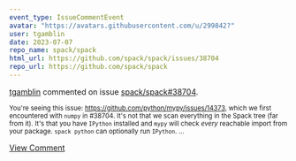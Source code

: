 ```yaml
---
event_type: IssueCommentEvent
avatar: "https://avatars.githubusercontent.com/u/299842?"
user: tgamblin
date: 2023-07-07
repo_name: spack/spack
html_url: https://github.com/spack/spack/issues/38704
repo_url: https://github.com/spack/spack
---
```


<a href='https://github.com/tgamblin' target='_blank'>tgamblin</a> commented on issue <a href='https://github.com/spack/spack/issues/38704' target='_blank'>spack/spack#38704</a>.

<small>You're seeing this issue: https://github.com/python/mypy/issues/14373, which we first encountered with `numpy` in #38704.  It's not that we scan everything in the Spack tree (far from it).  It's that you have `IPython` installed and `mypy` will check *every* reachable import from your package.  `spack python` can optionally run `IPython`....</small>

<a href='https://github.com/spack/spack/issues/38704' target='_blank'>View Comment</a>